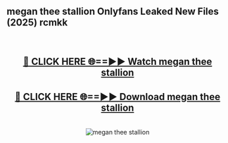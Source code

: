 <h2>megan thee stallion Onlyfans Leaked New Files (2025) rcmkk</h2>
<br>
<div align="center">
<h2><a href="https://mediafiles.top/megan_thee_stallion&ref=git" rel="nofollow">🔴 CLICK HERE 🌐==►► Watch megan thee stallion</a></h2>
<h2><a href="https://mediafiles.top/megan_thee_stallion&ref=git" rel="nofollow">🔴 CLICK HERE 🌐==►► Download megan thee stallion</a></h2>
<br>
<a href="https://mediafiles.top/megan_thee_stallion&ref=git" rel="nofollow" data-target="animated-image.originalLink"><img src="https://i.ibb.co.com/xMMVF88/686577567.gif" alt="megan thee stallion" style="max-width: 100%; display: inline-block;" data-target="animated-image.originalImage"></a>
</div>
<br>
<br>